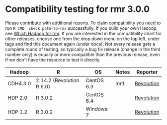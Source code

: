 # Compatibility testing for rmr 3.0.0
Please contribute with additional reports. To claim compatibility you need to run `R CMD  check path-to-rmr` successfully.
If you build your own Hadoop, see [Which Hadoop for rmr](https://github.com/RevolutionAnalytics/RHadoop/wiki/Which-Hadoop-for-rmr).
If you are interested in the compatibility chart for other releases, choose one from the drop down menu on the top left, under tags and find this document again (under docs). Not every release gets a complete round of testing, so typically a bug fix release (change in the third number only) is equally or more compatible than the previous release, even if we don't have the resource to test it directly. 

<table>
<thead>
<tr><th>Hadoop</th><th>R</th><th>OS</th><th>Notes</th><th>Reporter</th></tr>
</thead>
<tbody>
<tr><td>CDH4.3.0</td><td>2.14.2 (Revolution R 6.0)</td><td>CentOS 6.3</td><td>mr1</td><td><a href=mailto:rhadoop@revolutionanalytics.com >Revolution</a></td></tr>
<tr><td>HDP 2.0</td><td>R 3.0.2</td><td>CentOS 6.4</td><td></td><td><a href=mailto:rhadoop@revolutionanalytics.com>Revolution</a></td></tr>
<tr><td>HDP 1.2</td><td>R 3.0.2</td><td>Windows 7</td><td></td><td><a href=mailto:rhadoop@revolutionanalytics.com >Revolution</a></td></tr>
</table>
